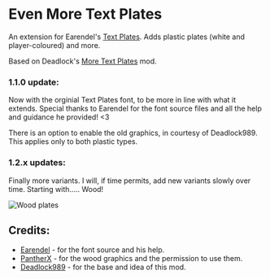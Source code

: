 # Even More Text Plates

An extension for Earendel's [Text Plates](https://mods.factorio.com/mod/textplates/). Adds plastic plates (white and player-coloured) and more.

Based on Deadlock's [More Text Plates](https://mods.factorio.com/mod/DeadlockMoreTextPlates/) mod.

### 1.1.0 update:
Now with the orginial Text Plates font, to be more in line with what it extends. Special thanks to Earendel for the font source files and all the help and guidance he provided! <3

There is an option to enable the old graphics, in courtesy of Deadlock989. This applies only to both plastic types.

### 1.2.x updates:
Finally more variants. I will, if time permits, add new variants slowly over time. Starting with..... Wood!

![Wood plates](https://raw.githubusercontent.com/ZengineerIO/factorio-evenmoretextplates/master/EvenMoreTextPlates/texplates_wood_update.png)

## Credits:

- [Earendel](https://mods.factorio.com/user/Earendel/) - for the font source and his help.
- [PantherX](https://mods.factorio.com/user/PantherX) - for the wood graphics and the permission to use them.
- [Deadlock989](https://mods.factorio.com/user/Deadlock989/) - for the base and idea of this mod.
